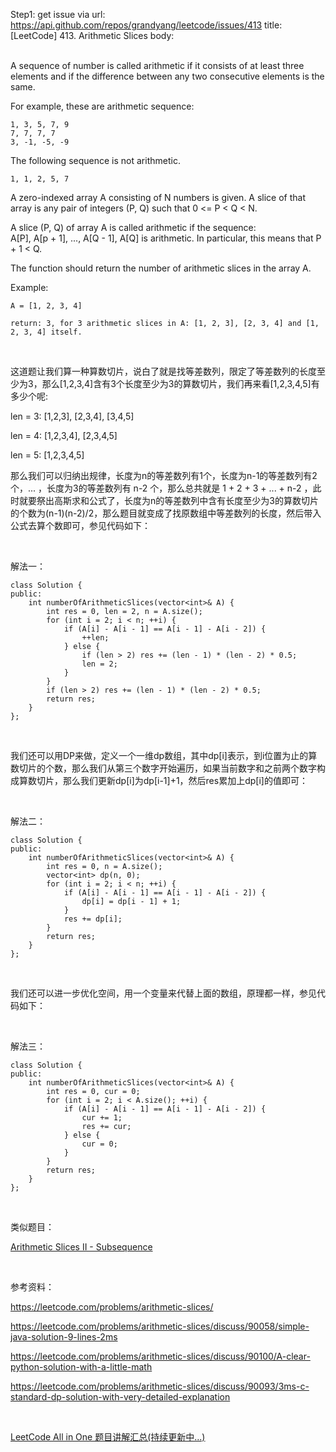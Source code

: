 Step1: get issue via url: https://api.github.com/repos/grandyang/leetcode/issues/413 
 title:[LeetCode] 413. Arithmetic Slices 
 body:  
  

A sequence of number is called arithmetic if it consists of at least three elements and if the difference between any two consecutive elements is the same.

For example, these are arithmetic sequence:
    
    
    1, 3, 5, 7, 9
    7, 7, 7, 7
    3, -1, -5, -9

The following sequence is not arithmetic.
    
    
    1, 1, 2, 5, 7

  


A zero-indexed array A consisting of N numbers is given. A slice of that array is any pair of integers (P, Q) such that 0 <= P < Q < N.

A slice (P, Q) of array A is called arithmetic if the sequence:  
A[P], A[p + 1], ..., A[Q - 1], A[Q] is arithmetic. In particular, this means that P + 1 < Q.

The function should return the number of arithmetic slices in the array A.

  


Example:
    
    
    A = [1, 2, 3, 4]
    
    return: 3, for 3 arithmetic slices in A: [1, 2, 3], [2, 3, 4] and [1, 2, 3, 4] itself.
    

 

这道题让我们算一种算数切片，说白了就是找等差数列，限定了等差数列的长度至少为3，那么[1,2,3,4]含有3个长度至少为3的算数切片，我们再来看[1,2,3,4,5]有多少个呢:

len = 3: [1,2,3], [2,3,4], [3,4,5]

len = 4: [1,2,3,4], [2,3,4,5]

len = 5: [1,2,3,4,5]

那么我们可以归纳出规律，长度为n的等差数列有1个，长度为n-1的等差数列有2个，... ，长度为3的等差数列有 n-2 个，那么总共就是 1 + 2 + 3 + ... + n-2 ，此时就要祭出高斯求和公式了，长度为n的等差数列中含有长度至少为3的算数切片的个数为(n-1)(n-2)/2，那么题目就变成了找原数组中等差数列的长度，然后带入公式去算个数即可，参见代码如下：

 

解法一：
    
    
    class Solution {
    public:
        int numberOfArithmeticSlices(vector<int>& A) {
            int res = 0, len = 2, n = A.size();
            for (int i = 2; i < n; ++i) {
                if (A[i] - A[i - 1] == A[i - 1] - A[i - 2]) {
                    ++len;
                } else {
                    if (len > 2) res += (len - 1) * (len - 2) * 0.5;
                    len = 2;
                }
            }
            if (len > 2) res += (len - 1) * (len - 2) * 0.5;
            return res;
        }
    };

 

我们还可以用DP来做，定义一个一维dp数组，其中dp[i]表示，到i位置为止的算数切片的个数，那么我们从第三个数字开始遍历，如果当前数字和之前两个数字构成算数切片，那么我们更新dp[i]为dp[i-1]+1，然后res累加上dp[i]的值即可：

 

解法二：
    
    
    class Solution {
    public:
        int numberOfArithmeticSlices(vector<int>& A) {
            int res = 0, n = A.size();
            vector<int> dp(n, 0);
            for (int i = 2; i < n; ++i) {
                if (A[i] - A[i - 1] == A[i - 1] - A[i - 2]) {
                    dp[i] = dp[i - 1] + 1;
                }
                res += dp[i];
            }
            return res;
        }
    };

 

我们还可以进一步优化空间，用一个变量来代替上面的数组，原理都一样，参见代码如下：

 

解法三：
    
    
    class Solution {
    public:
        int numberOfArithmeticSlices(vector<int>& A) {
            int res = 0, cur = 0;
            for (int i = 2; i < A.size(); ++i) {
                if (A[i] - A[i - 1] == A[i - 1] - A[i - 2]) {
                    cur += 1;
                    res += cur;
                } else {
                    cur = 0;
                }
            }
            return res;
        }
    };

 

类似题目：

[Arithmetic Slices II - Subsequence](http://www.cnblogs.com/grandyang/p/6057934.html) 

 

参考资料：

<https://leetcode.com/problems/arithmetic-slices/>

<https://leetcode.com/problems/arithmetic-slices/discuss/90058/simple-java-solution-9-lines-2ms>[  
](https://discuss.leetcode.com/topic/63302/simple-java-solution-9-lines-2ms)

<https://leetcode.com/problems/arithmetic-slices/discuss/90100/A-clear-python-solution-with-a-little-math>

<https://leetcode.com/problems/arithmetic-slices/discuss/90093/3ms-c-standard-dp-solution-with-very-detailed-explanation>

 

[LeetCode All in One 题目讲解汇总(持续更新中...)](http://www.cnblogs.com/grandyang/p/4606334.html)
